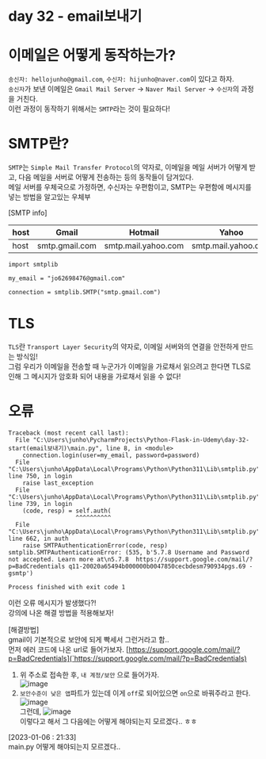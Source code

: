 # day 32 - email보내기

# 이메일은 어떻게 동작하는가?
`송신자: hellojunho@gmail.com`, `수신자: hijunho@naver.com`이 있다고 하자.  
`송신자`가 보낸 이메일은 `Gmail Mail Server` -> `Naver Mail Server` -> `수신자`의 과정을 거친다.  
이런 과정이 동작하기 위해서는 `SMTP`라는 것이 필요하다!  

# SMTP란?
`SMTP`는 `Simple Mail Transfer Protocol`의 약자로, 이메일을 메일 서버가 어떻게 받고, 다음 메일을 서버로 어떻게 전송하는 등의
 동작들이 담겨있다.  
메일 서버를 우체국으로 가정하면, 수신자는 우편함이고, SMTP는 우편함에 메시지를 넣는 방법을 알고있는 우체부

[SMTP info]

| host |Gmail|Hotmail| Yahoo               |
|------|----|----|---------------------|
| host |smtp.gmail.com|smtp.mail.yahoo.com| smtp.mail.yahoo.com |

```commandline
import smtplib

my_email = "jo62698476@gmail.com"

connection = smtplib.SMTP("smtp.gmail.com")
```  

# TLS
`TLS`란 `Transport Layer Security`의 약자로, 이메일 서버와의 연결을 안전하게 만드는 방식임!  
그럼 우리가 이메일을 전송할 때 누군가가 이메일을 가로채서 읽으려고 한다면 TLS로 인해 그 메시지가 암호화 되어 내용을 가로채서 읽을 수 없다!  


# 오류
```C:\Users\junho\PycharmProjects\Python-Flask-in-Udemy\day-32-start(email보내기)\venv\Scripts\python.exe "C:\Users\junho\PycharmProjects\Python-Flask-in-Udemy\day-32-start(email보내기)\main.py" 
Traceback (most recent call last):
  File "C:\Users\junho\PycharmProjects\Python-Flask-in-Udemy\day-32-start(email보내기)\main.py", line 8, in <module>
    connection.login(user=my_email, password=password)
  File "C:\Users\junho\AppData\Local\Programs\Python\Python311\Lib\smtplib.py", line 750, in login
    raise last_exception
  File "C:\Users\junho\AppData\Local\Programs\Python\Python311\Lib\smtplib.py", line 739, in login
    (code, resp) = self.auth(
                   ^^^^^^^^^^
  File "C:\Users\junho\AppData\Local\Programs\Python\Python311\Lib\smtplib.py", line 662, in auth
    raise SMTPAuthenticationError(code, resp)
smtplib.SMTPAuthenticationError: (535, b'5.7.8 Username and Password not accepted. Learn more at\n5.7.8  https://support.google.com/mail/?p=BadCredentials q11-20020a65494b000000b0047850cecbdesm790934pgs.69 - gsmtp')

Process finished with exit code 1
```
이런 오류 메시지가 발생했다?!  
강의에 나온 해결 방법을 적용해보자!  

[해결방법]  
gmail이 기본적으로 보안에 되게 빡세서 그런거라고 함..  
먼저 에러 코드에 나온 url로 들어가보자.  [https://support.google.com/mail/?p=BadCredentials](`https://support.google.com/mail/?p=BadCredentials)
1. 위 주소로 접속한 후, `내 계정/보안` 으로 들어가자.    
![image](https://user-images.githubusercontent.com/104587537/211009449-93e213b7-b06e-4902-a651-fe63a3b98de4.png)
2. `보안수준이 낮은 앱`파트가 있는데 이게 `off`로 되어있으면 `on`으로 바꿔주라고 한다.  
![image](https://user-images.githubusercontent.com/104587537/211009921-89865389-8807-4508-b41b-1e4e64afef29.png)  
그런데, ![image](https://user-images.githubusercontent.com/104587537/211010003-f2288d0d-38ca-496c-906f-b7057a7ce609.png)  
이렇다고 해서 그 다음에는 어떻게 해야되는지 모르겠다.. ㅎㅎ


[2023-01-06 : 21:33]  
main.py 어떻게 해야되는지 모르겠다..  